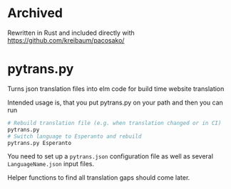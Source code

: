 # Archived

Rewritten in Rust and included directly with https://github.com/kreibaum/pacosako/

# pytrans.py

Turns json translation files into elm code for build time website translation

Intended usage is, that you put pytrans.py on your path and then you can run

```bash
# Rebuild translation file (e.g. when translation changed or in CI)
pytrans.py
# Switch language to Esperanto and rebuild
pytrans.py Esperanto
```

You need to set up a `pytrans.json` configuration file as well as several `LanguageName.json` input files.

Helper functions to find all translation gaps should come later.
